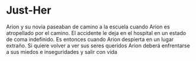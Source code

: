 # Just-Her
Arion y su novia paseaban de camino a la escuela cuando Arion es atropellado por el camino. El accidente le deja en el hospital en un estado de coma indefinido. 
Es entonces cuando Arion despierta en un lugar extraño. Si quiere volver a ver sus seres queridos Arion deberá enfrentarse a sus miedos e inseguridades y salir con vida
